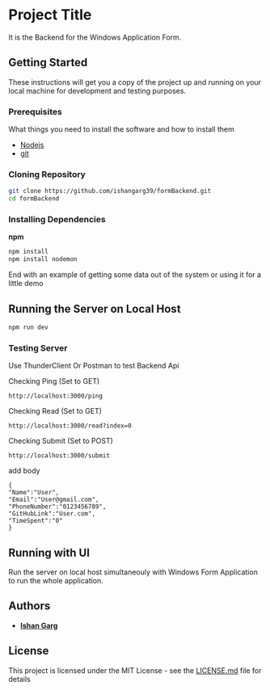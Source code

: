 # Project Title

It is the Backend for the Windows Application Form.

## Getting Started

These instructions will get you a copy of the project up and running on your local machine for development and testing purposes.

### Prerequisites

What things you need to install the software and how to install them

* [Nodejs](https://nodejs.org/en)
* [git](https://www.git-scm.com/downloads)

### Cloning Repository

```bash
git clone https://github.com/ishangarg39/formBackend.git
cd formBackend
```


### Installing Dependencies

**npm**
```bash
npm install
npm install nodemon
```
End with an example of getting some data out of the system or using it for a little demo

## Running the Server on Local Host

```bash
npm run dev
```
### Testing Server

Use ThunderClient Or Postman to test Backend Api

Checking Ping (Set to GET)

```
http://localhost:3000/ping
```

Checking Read (Set to GET)

```
http://localhost:3000/read?index=0
```

Checking Submit (Set to POST)

```
http://localhost:3000/submit
```
add body

```
{
"Name":"User",
"Email":"User@gmail.com",
"PhoneNumber":"0123456789",
"GitHubLink":"User.com",
"TimeSpent":"0"
}
```

## Running with UI

Run the server on local host simultaneouly with Windows Form Application to run the whole application.


## Authors

* [**Ishan Garg**](https://github.com/ishangarg39)


## License

This project is licensed under the MIT License - see the [LICENSE.md](LICENSE.md) file for details

